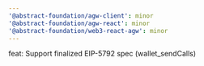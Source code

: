 ```yaml
---
'@abstract-foundation/agw-client': minor
'@abstract-foundation/agw-react': minor
'@abstract-foundation/web3-react-agw': minor
---
```


feat: Support finalized EIP-5792 spec (wallet_sendCalls)
